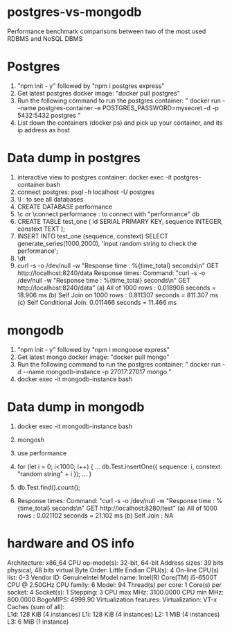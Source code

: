 # postgres-vs-mongodb
Performance benchmark comparisons between two of the most used RDBMS and NoSQL DBMS


# Postgres

1. "npm init - y" followed by "npm i postgres express"
2. Get latest postgres docker image:    "docker pull postgres"
3. Run the following command to run the postgres container: 
    " docker run --name postgres-container -e POSTGRES_PASSWORD=mysecret -d -p 5432:5432 postgres "
4. List down the containers (docker ps) and pick up your container, and its ip address as host


# Data dump in postgres

1. interactive view to postgres container: docker exec -it postgres-container bash
2. connect postgres: psql -h localhost -U postgres
3. \l : to see all databases
4. CREATE DATABASE performance
5. \c or \connect performance : to connect with "performance" db
6. CREATE TABLE test_one ( id SERIAL PRIMARY KEY, sequence INTEGER, constext TEXT );
7. INSERT INTO test_one (sequence, constext) SELECT generate_series(1000,2000), 'input random string to check the performance';
8. \dt
9. curl -s -o /dev/null -w "Response time : %{time_total} seconds\n" GET http://localhost:8240/data
Response times:
Command: 
"curl -s -o /dev/null -w "Response time : %{time_total} seconds\n" GET http://localhost:8240/data"
(a) All of 1000 rows : 0.018906 seconds = 18.906 ms
(b) Self Join on 1000 rows : 0.811307 seconds = 811.307 ms
(c) Self Conditional Join: 0.011466 seconds = 11.466 ms


# mongodb

1. "npm init - y" followed by "npm i mongoose express"
2. Get latest mongo docker image:    "docker pull mongo"
3. Run the following command to run the postgres container: 
    " docker run -d --name mongodb-instance -p 27017:27017 mongo "
4. docker exec -it mongodb-instance bash

# Data dump in mongodb

1. docker exec -it mongodb-instance bash
2. mongosh
3. use performance
4. for (let i = 0; i<1000; i++) {
... db.Test.insertOne({ sequence: i, constext: "random string" + i });
... }

5. db.Test.find().count();

7. Response times:
Command: 
"curl -s -o /dev/null -w "Response time : %{time_total} seconds\n" GET http://localhost:8280/test"
(a) All of 1000 rows : 0.021102 seconds = 21.102 ms
(b) Self Join : NA


# hardware and OS info

Architecture:            x86_64
  CPU op-mode(s):        32-bit, 64-bit
  Address sizes:         39 bits physical, 48 bits virtual
  Byte Order:            Little Endian
CPU(s):                  4
  On-line CPU(s) list:   0-3
Vendor ID:               GenuineIntel
  Model name:            Intel(R) Core(TM) i5-6500T CPU @ 2.50GHz
    CPU family:          6
    Model:               94
    Thread(s) per core:  1
    Core(s) per socket:  4
    Socket(s):           1
    Stepping:            3
    CPU max MHz:         3100.0000
    CPU min MHz:         800.0000
    BogoMIPS:            4999.90
Virtualization features: 
  Virtualization:        VT-x
Caches (sum of all):     
  L1d:                   128 KiB (4 instances)
  L1i:                   128 KiB (4 instances)
  L2:                    1 MiB (4 instances)
  L3:                    6 MiB (1 instance)
